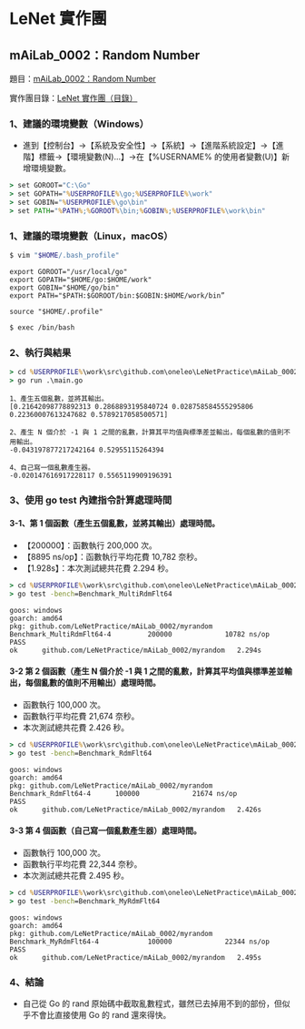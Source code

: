 # LeNet 實作團

## mAiLab_0002：Random Number

題目：[mAiLab_0002：Random Number](http://hemingwang.blogspot.tw/2017/04/mailab0002random-number.html)

實作團目錄：[LeNet 實作團（目錄）](http://hemingwang.blogspot.tw/2017/04/lenet.html)

### 1、建議的環境變數（Windows）

* 進到【控制台】→【系統及安全性】→【系統】→【進階系統設定】→【進階】標籤→【環境變數(N)...】→在【%USERNAME% 的使用者變數(U)】新增環境變數。

``` bat
> set GOROOT="C:\Go"
> set GOPATH="%USERPROFILE%\go;%USERPROFILE%\work"
> set GOBIN="%USERPROFILE%\go\bin"
> set PATH="%PATH%;%GOROOT%\bin;%GOBIN%;%USERPROFILE%\work\bin"
```

### 1、建議的環境變數（Linux，macOS）

``` bash
$ vim "$HOME/.bash_profile"
```

    export GOROOT="/usr/local/go"
    export GOPATH="$HOME/go:$HOME/work"
    export GOBIN="$HOME/go/bin"
    export PATH="$PATH:$GOROOT/bin:$GOBIN:$HOME/work/bin”

    source "$HOME/.profile"

``` bash
$ exec /bin/bash
```
### 2、執行與結果

``` bat
> cd %USERPROFILE%\work\src\github.com\oneleo\LeNetPractice\mAiLab_0002\example
> go run .\main.go
```

	1、產生五個亂數，並將其輸出。
	[0.21642098778892313 0.2868893195840724 0.028758584555295806 0.22360007613247682 0.5789217058500571]

	2、產生 N 個介於 -1 與 1 之間的亂數，計算其平均值與標準差並輸出，每個亂數的值則不用輸出。
	-0.043197877217242164 0.52955115264394 

	4、自己寫一個亂數產生器。
	-0.020147616917228117 0.5565119909196391

### 3、使用 go test 內建指令計算處理時間

#### 3-1、第 1 個函數（產生五個亂數，並將其輸出）處理時間。

* 【200000】：函數執行 200,000 次。
* 【8895 ns/op】：函數執行平均花費 10,782 奈秒。
* 【1.928s】：本次測試總共花費 2.294 秒。

``` bat
> cd %USERPROFILE%\work\src\github.com\oneleo\LeNetPractice\mAiLab_0002\myrandom
> go test -bench=Benchmark_MultiRdmFlt64
```

	goos: windows
	goarch: amd64
	pkg: github.com/LeNetPractice/mAiLab_0002/myrandom
	Benchmark_MultiRdmFlt64-4         200000             10782 ns/op
	PASS
	ok      github.com/LeNetPractice/mAiLab_0002/myrandom   2.294s

#### 3-2 第 2 個函數（產生 N 個介於 -1 與 1 之間的亂數，計算其平均值與標準差並輸出，每個亂數的值則不用輸出）處理時間。

* 函數執行 100,000 次。
* 函數執行平均花費 21,674 奈秒。
* 本次測試總共花費 2.426 秒。

``` bat
> cd %USERPROFILE%\work\src\github.com\oneleo\LeNetPractice\mAiLab_0002\myrandom
> go test -bench=Benchmark_RdmFlt64
```

	goos: windows
	goarch: amd64
	pkg: github.com/LeNetPractice/mAiLab_0002/myrandom
	Benchmark_RdmFlt64-4      100000             21674 ns/op
	PASS
	ok      github.com/LeNetPractice/mAiLab_0002/myrandom   2.426s

#### 3-3 第 4 個函數（自己寫一個亂數產生器）處理時間。

* 函數執行 100,000 次。
* 函數執行平均花費 22,344 奈秒。
* 本次測試總共花費 2.495 秒。

``` bat
> cd %USERPROFILE%\work\src\github.com\oneleo\LeNetPractice\mAiLab_0002\myrandom
> go test -bench=Benchmark_MyRdmFlt64
```

	goos: windows
	goarch: amd64
	pkg: github.com/LeNetPractice/mAiLab_0002/myrandom
	Benchmark_MyRdmFlt64-4            100000             22344 ns/op
	PASS
	ok      github.com/LeNetPractice/mAiLab_0002/myrandom   2.495s

### 4、結論

* 自己從 Go 的 rand 原始碼中截取亂數程式，雖然已去掉用不到的部份，但似乎不會比直接使用 Go 的 rand 還來得快。